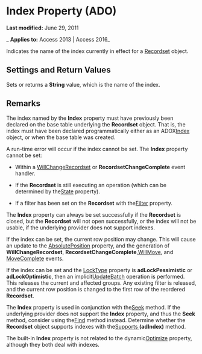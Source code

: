 
# Index Property (ADO)

 **Last modified:** June 29, 2011

 _ **Applies to:** Access 2013 | Access 2016_



Indicates the name of the index currently in effect for a [Recordset](0f963bf8-f066-dc8a-b754-f427de712df1.md) object.

## Settings and Return Values

Sets or returns a  **String** value, which is the name of the index.


## Remarks

The index named by the  **Index** property must have previously been declared on the base table underlying the **Recordset** object. That is, the index must have been declared programmatically either as an ADOX[Index](fe368ab1-e396-4684-d930-18b0ba58a925.md) object, or when the base table was created.

A run-time error will occur if the index cannot be set. The  **Index** property cannot be set:


- Within a [WillChangeRecordset](2cec4cf9-a4e9-c386-5202-04e86f4cf8ad.md) or **RecordsetChangeComplete** event handler.
    
- If the  **Recordset** is still executing an operation (which can be determined by the[State](ade0a50c-e2d8-23ac-4ea9-b012fedcd5db.md) property).
    
- If a filter has been set on the  **Recordset** with the[Filter](5abc528a-a6ee-34de-5d44-a3249194b0a0.md) property.
    
The  **Index** property can always be set successfully if the **Recordset** is closed, but the **Recordset** will not open successfully, or the index will not be usable, if the underlying provider does not support indexes.

If the index can be set, the current row position may change. This will cause an update to the [AbsolutePosition](500be001-9fa1-177b-f19d-acf003a0cdc2.md) property, and the generation of **WillChangeRecordset**, **RecordsetChangeComplete**,[WillMove](fe7eb823-b388-6b3d-1ae9-056018032ef5.md), and [MoveComplete](fe7eb823-b388-6b3d-1ae9-056018032ef5.md) events.

If the index can be set and the [LockType](1d2622dc-6cab-1b7f-98a8-97a41d5c047f.md) property is **adLockPessimistic** or **adLockOptimistic**, then an implicit[UpdateBatch](69e72a65-b637-36fd-d09f-7f81050f71ad.md) operation is performed. This releases the current and affected groups. Any existing filter is released, and the current row position is changed to the first row of the reordered **Recordset**.

The  **Index** property is used in conjunction with the[Seek](cf0f133b-31f2-a2df-6cf3-1b5fa73b516c.md) method. If the underlying provider does not support the **Index** property, and thus the **Seek** method, consider using the[Find](a7cc9ceb-fdb9-73e2-8328-70b174f93cda.md) method instead. Determine whether the **Recordset** object supports indexes with the[Supports ](2b4062ce-44df-4e84-1ce9-d6618c10c2af.md) **(adIndex)** method.

The built-in  **Index** property is not related to the dynamic[Optimize](2253b052-2d8a-f6f0-f8b8-f56e79d243de.md) property, although they both deal with indexes.

